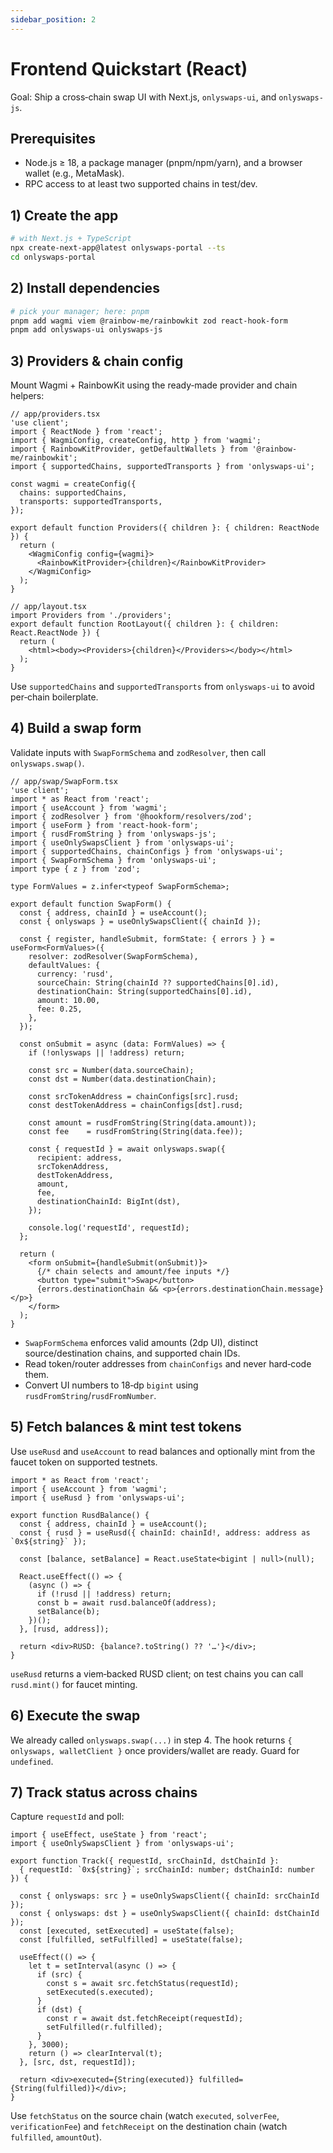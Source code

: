 ```yaml
---
sidebar_position: 2
---
```


# Frontend Quickstart (React)

Goal: Ship a cross‑chain swap UI with Next.js, `onlyswaps-ui`, and `onlyswaps-js`.

## Prerequisites

- Node.js ≥ 18, a package manager (pnpm/npm/yarn), and a browser wallet (e.g., MetaMask).
- RPC access to at least two supported chains in test/dev.

## 1) Create the app

```bash
# with Next.js + TypeScript
npx create-next-app@latest onlyswaps-portal --ts
cd onlyswaps-portal
```

## 2) Install dependencies

```bash
# pick your manager; here: pnpm
pnpm add wagmi viem @rainbow-me/rainbowkit zod react-hook-form
pnpm add onlyswaps-ui onlyswaps-js
```

## 3) Providers & chain config

Mount Wagmi + RainbowKit using the ready‑made provider and chain helpers:

```tsx
// app/providers.tsx
'use client';
import { ReactNode } from 'react';
import { WagmiConfig, createConfig, http } from 'wagmi';
import { RainbowKitProvider, getDefaultWallets } from '@rainbow-me/rainbowkit';
import { supportedChains, supportedTransports } from 'onlyswaps-ui';

const wagmi = createConfig({
  chains: supportedChains,
  transports: supportedTransports,
});

export default function Providers({ children }: { children: ReactNode }) {
  return (
    <WagmiConfig config={wagmi}>
      <RainbowKitProvider>{children}</RainbowKitProvider>
    </WagmiConfig>
  );
}
```

```tsx
// app/layout.tsx
import Providers from './providers';
export default function RootLayout({ children }: { children: React.ReactNode }) {
  return (
    <html><body><Providers>{children}</Providers></body></html>
  );
}
```

Use `supportedChains` and `supportedTransports` from `onlyswaps-ui` to avoid per‑chain boilerplate. 

## 4) Build a swap form

Validate inputs with `SwapFormSchema` and `zodResolver`, then call `onlyswaps.swap()`.

```tsx
// app/swap/SwapForm.tsx
'use client';
import * as React from 'react';
import { useAccount } from 'wagmi';
import { zodResolver } from '@hookform/resolvers/zod';
import { useForm } from 'react-hook-form';
import { rusdFromString } from 'onlyswaps-js';
import { useOnlySwapsClient } from 'onlyswaps-ui';
import { supportedChains, chainConfigs } from 'onlyswaps-ui';
import { SwapFormSchema } from 'onlyswaps-ui';
import type { z } from 'zod';

type FormValues = z.infer<typeof SwapFormSchema>;

export default function SwapForm() {
  const { address, chainId } = useAccount();
  const { onlyswaps } = useOnlySwapsClient({ chainId });

  const { register, handleSubmit, formState: { errors } } = useForm<FormValues>({
    resolver: zodResolver(SwapFormSchema),
    defaultValues: {
      currency: 'rusd',
      sourceChain: String(chainId ?? supportedChains[0].id),
      destinationChain: String(supportedChains[0].id),
      amount: 10.00,
      fee: 0.25,
    },
  });

  const onSubmit = async (data: FormValues) => {
    if (!onlyswaps || !address) return;

    const src = Number(data.sourceChain);
    const dst = Number(data.destinationChain);

    const srcTokenAddress = chainConfigs[src].rusd;
    const destTokenAddress = chainConfigs[dst].rusd;

    const amount = rusdFromString(String(data.amount));
    const fee    = rusdFromString(String(data.fee));

    const { requestId } = await onlyswaps.swap({
      recipient: address,
      srcTokenAddress,
      destTokenAddress,
      amount,
      fee,
      destinationChainId: BigInt(dst),
    });

    console.log('requestId', requestId);
  };

  return (
    <form onSubmit={handleSubmit(onSubmit)}>
      {/* chain selects and amount/fee inputs */}
      <button type="submit">Swap</button>
      {errors.destinationChain && <p>{errors.destinationChain.message}</p>}
    </form>
  );
}
```

* `SwapFormSchema` enforces valid amounts (2dp UI), distinct source/destination chains, and supported chain IDs. 
* Read token/router addresses from `chainConfigs` and never hard‑code them. 
* Convert UI numbers to 18‑dp `bigint` using `rusdFromString`/`rusdFromNumber`.  

## 5) Fetch balances & mint test tokens

Use `useRusd` and `useAccount` to read balances and optionally mint from the faucet token on supported testnets.

```tsx
import * as React from 'react';
import { useAccount } from 'wagmi';
import { useRusd } from 'onlyswaps-ui';

export function RusdBalance() {
  const { address, chainId } = useAccount();
  const { rusd } = useRusd({ chainId: chainId!, address: address as `0x${string}` });

  const [balance, setBalance] = React.useState<bigint | null>(null);

  React.useEffect(() => {
    (async () => {
      if (!rusd || !address) return;
      const b = await rusd.balanceOf(address);
      setBalance(b);
    })();
  }, [rusd, address]);

  return <div>RUSD: {balance?.toString() ?? '…'}</div>;
}
```

`useRusd` returns a viem‑backed RUSD client; on test chains you can call `rusd.mint()` for faucet minting.  

## 6) Execute the swap

We already called `onlyswaps.swap(...)` in step 4. The hook returns `{ onlyswaps, walletClient }` once providers/wallet are ready. Guard for `undefined`. 

## 7) Track status across chains

Capture `requestId` and poll:

```tsx
import { useEffect, useState } from 'react';
import { useOnlySwapsClient } from 'onlyswaps-ui';

export function Track({ requestId, srcChainId, dstChainId }:
  { requestId: `0x${string}`; srcChainId: number; dstChainId: number }) {

  const { onlyswaps: src } = useOnlySwapsClient({ chainId: srcChainId });
  const { onlyswaps: dst } = useOnlySwapsClient({ chainId: dstChainId });
  const [executed, setExecuted] = useState(false);
  const [fulfilled, setFulfilled] = useState(false);

  useEffect(() => {
    let t = setInterval(async () => {
      if (src) {
        const s = await src.fetchStatus(requestId);
        setExecuted(s.executed);
      }
      if (dst) {
        const r = await dst.fetchReceipt(requestId);
        setFulfilled(r.fulfilled);
      }
    }, 3000);
    return () => clearInterval(t);
  }, [src, dst, requestId]);

  return <div>executed={String(executed)} fulfilled={String(fulfilled)}</div>;
}
```

Use `fetchStatus` on the source chain (watch `executed`, `solverFee`, `verificationFee`) and `fetchReceipt` on the destination chain (watch `fulfilled`, `amountOut`).  

